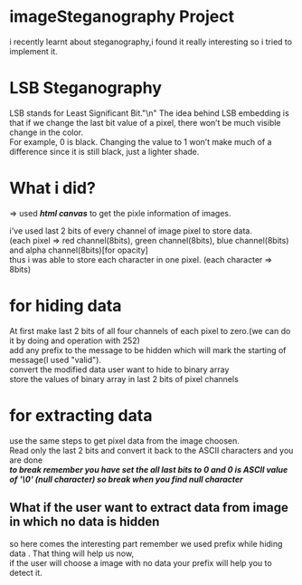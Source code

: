 # imageSteganography Project

i recently learnt about steganography,i found it really interesting so i tried to implement it.

# LSB Steganography

LSB stands for Least Significant Bit."\n" The idea behind LSB embedding is that if we change the last bit value of a pixel, there won’t be much visible change in the color.<br>
For example, 0 is black. Changing the value to 1 won’t make much of a difference since it is still black, just a lighter shade. 

# What i did?

=> used ***html canvas*** to get the pixle information of images.

i've used last 2 bits of every channel of image pixel to store data.<br>
(each pixel => red channel(8bits), green channel(8bits), blue channel(8bits) and alpha channel(8bits)[for opacity]<br>
thus i was able to store each character in one pixel. (each character => 8bits)<br>

# for hiding data 
  At first make last 2 bits of all four channels of each pixel to zero.(we can do it by doing and operation with 252)<br>
  add any prefix to the message to be hidden which will mark the starting of message(I used "valid").<br>
  convert the modified data user want to hide to binary array <br>
  store the values of binary array in last 2 bits of pixel channels<br>

# for extracting data

  use the same steps to get pixel data from the image choosen.<br>
  Read only the last 2 bits and convert it back to the ASCII characters and you are done<br>
  ***to break remember you have set the all last bits to 0 and 0 is ASCII value of '\0' (null character) so break when you find null character***

 ## What if the user want to extract data from image in which no data is hidden
  so here comes the interesting part remember we used prefix while hiding data . That thing will help us now,<br>
  if the user will choose a image with no data your prefix will help you to detect it.<br>
